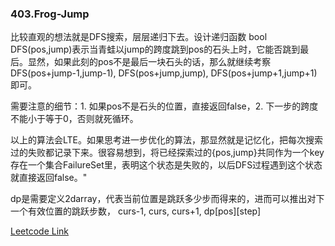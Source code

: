 ### 403.Frog-Jump

比较直观的想法就是DFS搜索，层层递归下去。设计递归函数 bool DFS(pos,jump)表示当青蛙以jump的跨度跳到pos的石头上时，它能否跳到最后。显然，如果此刻的pos不是最后一块石头的话，那么就继续考察 DFS(pos+jump-1,jump-1), DFS(pos+jump,jump), DFS(pos+jump+1,jump+1)即可。

需要注意的细节：1. 如果pos不是石头的位置，直接返回false，2. 下一步的跨度不能小于等于0，否则就死循环。

以上的算法会LTE。如果思考进一步优化的算法，那显然就是记忆化，把每次搜索过的失败都记录下来。很容易想到，将已经探索过的{pos,jump}共同作为一个key存在一个集合FailureSet里，表明这个状态是失败的，以后DFS过程遇到这个状态就直接返回false。"

dp是需要定义2darray，代表当前位置是跳跃多少步而得来的，进而可以推出对下一个有效位置的跳跃步数， curs-1, curs, curs+1, dp[pos][step]


[Leetcode Link](https://leetcode.com/problems/frog-jump)
